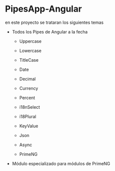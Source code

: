 # PipesApp-Angular
en este proyecto se trataran los siguientes temas

- Todos los Pipes de Angular a la fecha

    - Uppercase

    - Lowercase

    - TitleCase

    - Date

    - Decimal

    - Currency

    - Percent

    - i18nSelect

    - i18Plural

    - KeyValue

    - Json

    - Async

    - PrimeNG

- Módulo especializado para módulos de PrimeNG
